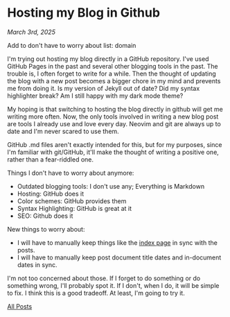 # Hosting my Blog in Github

_March 3rd, 2025_

Add to don't have to worry about list: domain

I'm trying out hosting my blog directly in a GitHub repository. I've used GitHub Pages in the past and several other blogging tools in the past. The trouble is, I often forget to write for a while. Then the thought of updating the blog with a new post becomes a bigger chore in my mind and prevents me from doing it. Is my version of Jekyll out of date? Did my syntax highlighter break? Am I still happy with my dark mode theme?

My hoping is that switching to hosting the blog directly in github will get me writing more often. Now, the only tools involved in writing a new blog post are tools I already use and love every day. Neovim and git are always up to date and I'm never scared to use them.

GitHub .md files aren't exactly intended for this, but for my purposes, since I'm familiar with git/GitHub, it'll make the thought of writing a positive one, rather than a fear-riddled one.

Things I don't have to worry about anymore:

- Outdated blogging tools: I don't use any; Everything is Markdown
- Hosting: GitHub does it
- Color schemes: GitHub provides them
- Syntax Highlighting: GitHub is great at it
- SEO: Github does it

New things to worry about:

- I will have to manually keep things like the [index page]() in sync with the posts.
- I will have to manually keep post document title dates and in-document dates in sync.

I'm not too concerned about those. If I forget to do something or do something wrong, I'll probably spot it. If I don't, when I do, it will be simple to fix. I think this is a good tradeoff. At least, I'm going to try it.

[All Posts](/README.md)
